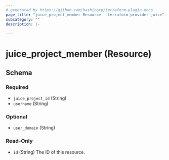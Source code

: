 ```yaml
---
# generated by https://github.com/hashicorp/terraform-plugin-docs
page_title: "juice_project_member Resource - terraform-provider-juice"
subcategory: ""
description: |-
  
---
```


# juice_project_member (Resource)





<!-- schema generated by tfplugindocs -->
## Schema

### Required

- `juice_project_id` (String)
- `username` (String)

### Optional

- `user_domain` (String)

### Read-Only

- `id` (String) The ID of this resource.


